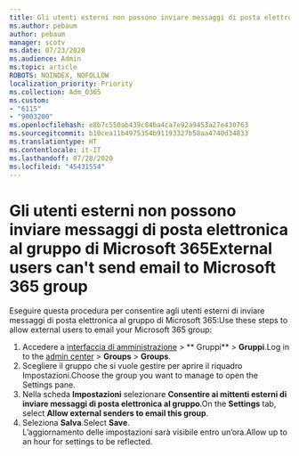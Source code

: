 ```yaml
---
title: Gli utenti esterni non possono inviare messaggi di posta elettronica al gruppo di Microsoft 365
ms.author: pebaum
author: pebaum
manager: scotv
ms.date: 07/23/2020
ms.audience: Admin
ms.topic: article
ROBOTS: NOINDEX, NOFOLLOW
localization_priority: Priority
ms.collection: Adm_O365
ms.custom:
- "6115"
- "9003200"
ms.openlocfilehash: e8b7c550ab439c84ba4ca7e92a9453a27e430763
ms.sourcegitcommit: b10cea11b4975354b91193327b58aa4740d34833
ms.translationtype: HT
ms.contentlocale: it-IT
ms.lasthandoff: 07/28/2020
ms.locfileid: "45431554"
---
```

# <a name="external-users-cant-send-email-to-microsoft-365-group"></a><span data-ttu-id="5d519-102">Gli utenti esterni non possono inviare messaggi di posta elettronica al gruppo di Microsoft 365</span><span class="sxs-lookup"><span data-stu-id="5d519-102">External users can't send email to Microsoft 365 group</span></span>

<span data-ttu-id="5d519-103">Eseguire questa procedura per consentire agli utenti esterni di inviare messaggi di posta elettronica al gruppo di Microsoft 365:</span><span class="sxs-lookup"><span data-stu-id="5d519-103">Use these steps to allow external users to email your Microsoft 365 group:</span></span>

1. <span data-ttu-id="5d519-104">Accedere a [interfaccia di amministrazione](https://admin.microsoft.com/) > \*\* Gruppi\*\* > **Gruppi**.</span><span class="sxs-lookup"><span data-stu-id="5d519-104">Log in to the [admin center](https://admin.microsoft.com/) > **Groups** > **Groups**.</span></span>
2. <span data-ttu-id="5d519-105">Scegliere il gruppo che si vuole gestire per aprire il riquadro Impostazioni.</span><span class="sxs-lookup"><span data-stu-id="5d519-105">Choose the group you want to manage to open the Settings pane.</span></span>
3. <span data-ttu-id="5d519-106">Nella scheda **Impostazioni** selezionare **Consentire ai mittenti esterni di inviare messaggi di posta elettronica al gruppo**.</span><span class="sxs-lookup"><span data-stu-id="5d519-106">On the **Settings** tab, select **Allow external senders to email this group**.</span></span>
4. <span data-ttu-id="5d519-107">Seleziona **Salva**.</span><span class="sxs-lookup"><span data-stu-id="5d519-107">Select **Save**.</span></span></br>
    <span data-ttu-id="5d519-108">L’aggiornamento delle impostazioni sarà visibile entro un’ora.</span><span class="sxs-lookup"><span data-stu-id="5d519-108">Allow up to an hour for settings to be reflected.</span></span> 

